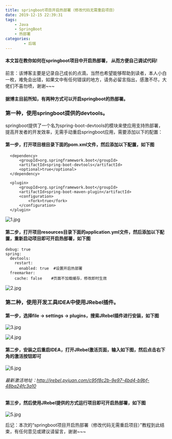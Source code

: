 ```yaml
---
title: springboot项目开启热部署（修改代码无需重启项目）
date: 2019-12-15 22:39:31
tags:
    - Java
    - SpringBoot
    - 热部署
categories:
        - 后端
---
```

#### 本文旨在教你如何在springboot项目中开启热部署， 从而方便自己调试代码!

前言：该博客主要是记录自己成长的点滴，当然也希望能够帮助到读者，本人小白一枚，难免会出错，如果文中有任何错误的地方，请务必留言指出，感激不尽，大佬们不喜勿喷，谢谢~~~
<!-- more -->
#### 据博主目前所知，有两种方式可以开启springboot的热部署。

### 第一种，使用springboot提供的devtools。

springboot提供了一个名为spring-boot-devtools的模块来使应用支持热部署，提高开发者的开发效率，无需手动重启springboot应用，需要添加以下的配置：

#### 第一步，打开项目根目录下面的pom.xml文件，然后添加以下配置，如下图

```
  <dependency>
      <groupId>org.springframework.boot</groupId>
      <artifactId>spring-boot-devtools</artifactId>
      <optional>true</optional>
  </dependency>

  <plugin>
      <groupId>org.springframework.boot</groupId>
      <artifactId>spring-boot-maven-plugin</artifactId>
      <configuration>
          <fork>true</fork>
      </configuration>
  </plugin>
```
![1.jpg](https://upload-images.jianshu.io/upload_images/16847375-0672db41f50acdff.jpg?imageMogr2/auto-orient/strip%7CimageView2/2/w/1240)

#### 第二步，打开项目resources目录下面的application.yml文件，然后添加以下配置，重新启动项目即可开启热部署，如下图

```
debug: true
spring:
  devtools:
    restart:
      enabled: true  #设置开启热部署
  freemarker:
    cache: false    #页面不加载缓存，修改即时生效
```
![2.jpg](https://upload-images.jianshu.io/upload_images/16847375-f709a12da2e28519.jpg?imageMogr2/auto-orient/strip%7CimageView2/2/w/1240)

### 第二种，使用开发工具IDEA中使用JRebel插件。

#### 第一步，选择file -> settings -> plugins，搜索JRebel插件进行安装，如下图
![3.jpg](https://upload-images.jianshu.io/upload_images/16847375-ede0fc640a7d2dfb.jpg?imageMogr2/auto-orient/strip%7CimageView2/2/w/1240)

![4.jpg](https://upload-images.jianshu.io/upload_images/16847375-aab2d5f9cdac3f53.jpg?imageMogr2/auto-orient/strip%7CimageView2/2/w/1240)

#### 第二步，安装之后重启IDEA，打开JRebel激活页面，输入如下图，然后点击右下角的激活按钮即可
![6.jpg](https://upload-images.jianshu.io/upload_images/16847375-fd8adb6d42b4fc01.jpg?imageMogr2/auto-orient/strip%7CimageView2/2/w/1240)

###### 最新激活地址：http://jrebel.pyjuan.com/c95f8c2b-9e97-4bd4-b9bf-48ba24fc3a10


#### 第三步，然后使用JRebel提供的方式运行项目即可开启热部署，如下图
![5.jpg](https://upload-images.jianshu.io/upload_images/16847375-5a64981f055da2b2.jpg?imageMogr2/auto-orient/strip%7CimageView2/2/w/1240)

后记：本次的“springboot项目开启热部署（修改代码无需重启项目）”教程到此结束，有任何意见或建议请留言，谢谢~~~
